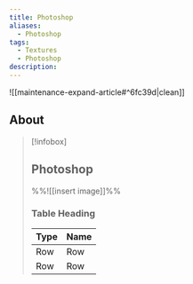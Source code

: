 ```yaml
---
title: Photoshop
aliases:
  - Photoshop
tags:
  - Textures
  - Photoshop
description:
---
```


![[maintenance-expand-article#^6fc39d|clean]]

## About

> [!infobox]
> 
> ## Photoshop
> 
> %%![[insert image]]%%
> 
> ### Table Heading
> 
> | Type | Name |
> | --- | --- |
> | Row | Row |
> | Row | Row |